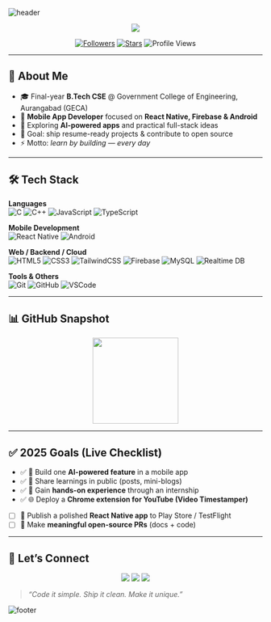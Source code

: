 <!-- HEADER -->
![header](https://capsule-render.vercel.app/api?type=waving&color=0:FF6F61,100:6A82FB&height=220&section=header&text=Akshay%20Kale&fontSize=55&animation=fadeIn&fontAlignY=35&desc=Mobile%20App%20Developer%20•%20React%20Native%20%7C%20Firebase%20%7C%20Android&descAlignY=55&descAlign=50&fontColor=ffffff&width=1200)

<p align="center">
  <img src="https://readme-typing-svg.herokuapp.com/?size=26&duration=3500&pause=900&center=true&vCenter=true&width=850&lines=🚀+Building+polished+mobile+apps;🤖+AI-powered+features+%7C+Full-stack+experiments;🔥+Learning+by+building;🌍+Open+to+collaboration+%26+open+source" />
</p>

<p align="center">
  <a href="https://github.com/Akshay089?tab=followers"><img alt="Followers" src="https://img.shields.io/github/followers/Akshay089?style=for-the-badge&color=6A82FB"></a>
  <a href="https://github.com/Akshay089"><img alt="Stars" src="https://img.shields.io/github/stars/Akshay089?style=for-the-badge&color=FF6F61"></a>
  <img alt="Profile Views" src="https://komarev.com/ghpvc/?username=Akshay089&style=for-the-badge&label=VIEWS&color=00C9A7">
</p>

---

## 👋 About Me
- 🎓 Final-year **B.Tech CSE** @ Government College of Engineering, Aurangabad (GECA)  
- 📱 **Mobile App Developer** focused on **React Native, Firebase & Android**  
- 🤖 Exploring **AI-powered apps** and practical full-stack ideas  
- 🔭 Goal: ship resume-ready projects & contribute to open source  
- ⚡ Motto: *learn by building — every day*  

---

## 🛠️ Tech Stack

**Languages**  
![C](https://img.shields.io/badge/C-A8B9CC?style=for-the-badge&logo=c&logoColor=black)
![C++](https://img.shields.io/badge/C++-00599C?style=for-the-badge&logo=c%2B%2B&logoColor=white)
![JavaScript](https://img.shields.io/badge/JavaScript-F7DF1E?style=for-the-badge&logo=javascript&logoColor=black)
![TypeScript](https://img.shields.io/badge/TypeScript-3178C6?style=for-the-badge&logo=typescript&logoColor=white)

**Mobile Development**  
![React Native](https://img.shields.io/badge/React_Native-20232A?style=for-the-badge&logo=react&logoColor=61DAFB)
![Android](https://img.shields.io/badge/Android-3DDC84?style=for-the-badge&logo=android&logoColor=white)

**Web / Backend / Cloud**  
![HTML5](https://img.shields.io/badge/HTML5-E34F26?style=for-the-badge&logo=html5&logoColor=white)
![CSS3](https://img.shields.io/badge/CSS3-1572B6?style=for-the-badge&logo=css3&logoColor=white)
![TailwindCSS](https://img.shields.io/badge/Tailwind_CSS-38B2AC?style=for-the-badge&logo=tailwind-css&logoColor=white)
![Firebase](https://img.shields.io/badge/Firebase-FFCA28?style=for-the-badge&logo=firebase&logoColor=black)
![MySQL](https://img.shields.io/badge/MySQL-4479A1?style=for-the-badge&logo=mysql&logoColor=white)
![Realtime DB](https://img.shields.io/badge/Firebase_Realtime_DB-039BE5?style=for-the-badge&logo=firebase&logoColor=white)

**Tools & Others**  
![Git](https://img.shields.io/badge/Git-F05032?style=for-the-badge&logo=git&logoColor=white)
![GitHub](https://img.shields.io/badge/GitHub-181717?style=for-the-badge&logo=github&logoColor=white)
![VSCode](https://img.shields.io/badge/VS%20Code-0078D7?style=for-the-badge&logo=visual-studio-code&logoColor=white)

---

## 📊 GitHub Snapshot

<p align="center">
  <img height="170" src="https://github-readme-stats.vercel.app/api?username=Akshay089&show_icons=true&theme=tokyonight&rank_icon=github" />
  <!-- <img height="170" src="https://github-readme-stats.vercel.app/api/top-langs/?username=Akshay089&layout=compact&theme=tokyonight" /> -->
</p>

---

## ✅ 2025 Goals (Live Checklist)

- ✅ 🤖 Build one **AI-powered feature** in a mobile app  
- ✅ 📝 Share learnings in public (posts, mini-blogs)  
- ✅ 💼 Gain **hands-on experience** through an internship  
- ✅ 🌐 Deploy a **Chrome extension for YouTube (Video Timestamper)**  
- [ ] 🚀 Publish a polished **React Native app** to Play Store / TestFlight  
- [ ] 🤝 Make **meaningful open-source PRs** (docs + code)  

---


## 🤝 Let’s Connect
<p align="center">
  <a href="https://www.linkedin.com/in/akshay-kale089/"><img src="https://img.shields.io/badge/LinkedIn-%230A66C2.svg?style=for-the-badge&logo=linkedin&logoColor=white" /></a>
  <a href="mailto:kaleakshay089@gmail.com"><img src="https://img.shields.io/badge/Gmail-D14836.svg?style=for-the-badge&logo=gmail&logoColor=white" /></a>
  <a href="https://github.com/Akshay089"><img src="https://img.shields.io/badge/GitHub-181717.svg?style=for-the-badge&logo=github&logoColor=white" /></a>
</p>

> *“Code it simple. Ship it clean. Make it unique.”*  

<!-- FOOTER -->
![footer](https://capsule-render.vercel.app/api?type=waving&color=100:6A82FB,0:FF6F61&height=120&section=footer)
